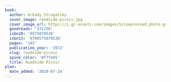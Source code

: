 ```yaml
---
book:
  author: Arkady Strugatsky
  cover_image: roadside-picnic.jpg
  cover_image_url: https://i.gr-assets.com/images/S/compressed.photo.goodreads.com/books/1173812259l/331256.jpg
  goodreads: '331256'
  isbn10: '0575070536'
  isbn13: '9780575070530'
  pages: '145'
  publication_year: '1972'
  slug: roadside-picnic
  spine_color: '#f7f445'
  title: Roadside Picnic
plan:
  date_added: '2018-07-24'
---
```

